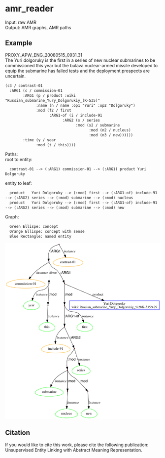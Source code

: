 # amr_reader
Input: raw AMR<br>
Output: AMR graphs, AMR paths

## Example
PROXY_APW_ENG_20080515_0931.31<br>
   The Yuri dolgoruky is the first in a series of new nuclear submarines to be commissioned this year but the bulava nuclear-armed missile developed to equip the submarine has failed tests and the deployment prospects are uncertain.<br>

    (c3 / contrast-01
      :ARG1 (c / commission-01
            :ARG1 (p / product :wiki "Russian_submarine_Yury_Dolgorukiy_(K-535)"
                  :name (n / name :op1 "Yuri" :op2 "Dolgoruky")
                  :mod (f2 / first
                        :ARG1-of (i / include-91
                              :ARG2 (s / series
                                    :mod (s2 / submarine
                                          :mod (n2 / nucleus)
                                          :mod (n3 / new))))))
            :time (y / year
                  :mod (t / this))))

Paths:<br>
root to entity:<br>

      contrast-01 --> (:ARG1) commission-01 --> (:ARG1) product	Yuri Dolgoruky
entity to leaf:<br> 

      product	Yuri Dolgoruky --> (:mod) first --> (:ARG1-of) include-91 --> (:ARG2) series --> (:mod) submarine --> (:mod) nucleus
      product	Yuri Dolgoruky --> (:mod) first --> (:ARG1-of) include-91 --> (:ARG2) series --> (:mod) submarine --> (:mod) new

Graph:<br>

      Green Ellispe: concept
      Orange Ellispe: concept with sense
      Blue Rectangle: named entity
![alt tag](https://github.com/panx27/amr-reader/blob/master/example.png)

## Citation
If you would like to cite this work, please cite the following publication: <br>
Unsupervised Entity Linking with Abstract Meaning Representation.
